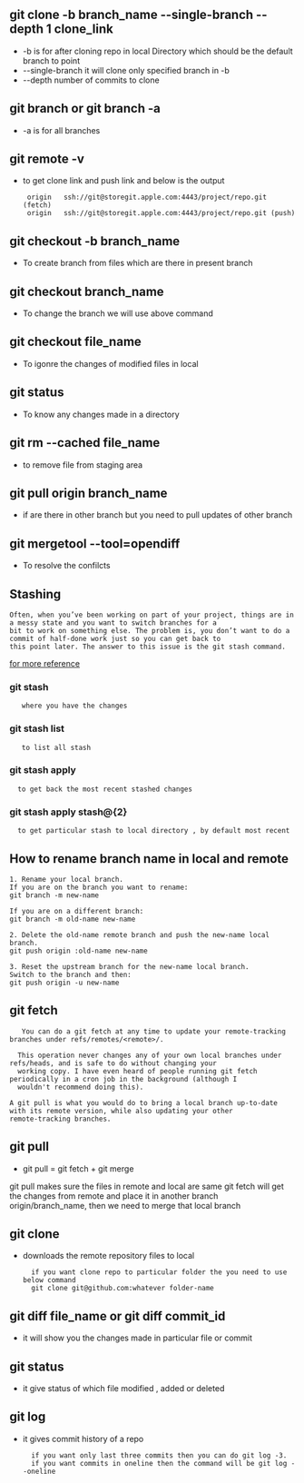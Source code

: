 ## git clone -b branch_name --single-branch --depth 1 clone_link
- -b is for after cloning repo in local Directory which should be the default branch to point 
- --single-branch it will clone only specified branch in -b 
- --depth number of commits to clone 

## git branch or git branch -a 
- -a is for all branches 

## git remote -v 
- to get clone link and push link and below is the output 
    
       origin	ssh://git@storegit.apple.com:4443/project/repo.git (fetch)
       origin	ssh://git@storegit.apple.com:4443/project/repo.git (push)
       
## git checkout -b branch_name 
- To create branch from files which are there in present branch 

## git checkout branch_name 
- To change the branch we will use above command 

## git checkout file_name
- To igonre the changes of modified files in local

## git status 
- To know any changes made in a directory 

## git rm --cached file_name 
- to remove file from staging area

## git pull origin branch_name 
- if are there in other branch but you need to pull updates of other branch 

## git mergetool --tool=opendiff
- To resolve the confilcts 

## Stashing
    Often, when you’ve been working on part of your project, things are in a messy state and you want to switch branches for a 
    bit to work on something else. The problem is, you don’t want to do a commit of half-done work just so you can get back to 
    this point later. The answer to this issue is the git stash command. 
   [for more reference](https://git-scm.com/book/en/v1/Git-Tools-Stashing)
    
  ### git stash
       where you have the changes 
       
 ### git stash list 
       to list all stash 
       
 ### git stash apply 
      to get back the most recent stashed changes 
    
 ### git stash apply stash@{2}
      to get particular stash to local directory , by default most recent 
      
## How to rename branch name in local and remote 
    1. Rename your local branch.
    If you are on the branch you want to rename:
    git branch -m new-name
    
    If you are on a different branch:
    git branch -m old-name new-name
    
    2. Delete the old-name remote branch and push the new-name local branch. 
    git push origin :old-name new-name

    3. Reset the upstream branch for the new-name local branch.
    Switch to the branch and then:
    git push origin -u new-name

## git fetch 
       You can do a git fetch at any time to update your remote-tracking branches under refs/remotes/<remote>/.

      This operation never changes any of your own local branches under refs/heads, and is safe to do without changing your 
      working copy. I have even heard of people running git fetch periodically in a cron job in the background (although I 
      wouldn't recommend doing this).

    A git pull is what you would do to bring a local branch up-to-date with its remote version, while also updating your other 
    remote-tracking branches.
    
## git pull 
- git pull = git fetch + git merge 

 git pull makes sure the files in remote and local are same
 git fetch will get the changes from remote and place it in another branch origin/branch_name, then we need to merge that 
 local branch 

## git clone 
- downloads the remote repository files to local 

        if you want clone repo to particular folder the you need to use below command 
        git clone git@github.com:whatever folder-name

## git diff file_name or git diff commit_id
- it will show you the changes made in particular file or commit 

## git status 
- it give status of which file modified , added or deleted 

## git log 
- it gives commit history of a repo

        if you want only last three commits then you can do git log -3.
        if you want commits in oneline then the command will be git log --oneline
   

